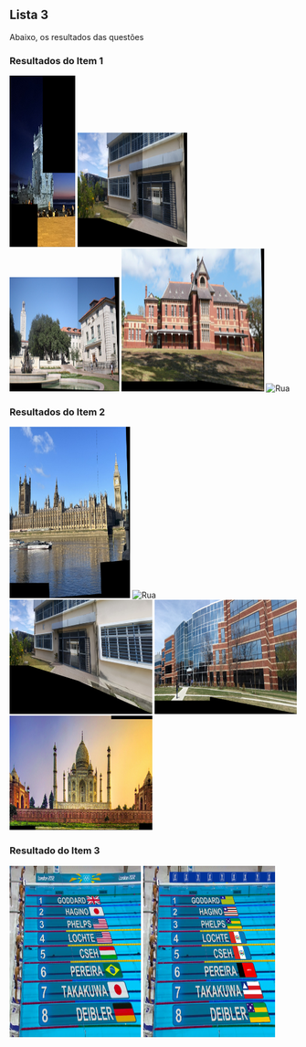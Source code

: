 ## Lista 3
Abaixo, os resultados das questões

### Resultados do Item 1
<div>
  <img src="https://github.com/TaigoI/ComputerVision/blob/main/List3/Item1/results/lisboa.png?raw=true" alt="Lisboa" style="height: 300px; width: 12vw;">
  <img src="https://github.com/TaigoI/ComputerVision/blob/main/List3/Item1/results/ic.png?raw=true" alt="IC" style="height: 200px; width: 20vw;">
  <img src="https://github.com/TaigoI/ComputerVision/blob/main/List3/Item1/results/unicamp.png?raw=true" alt="Unicamp" style="height: 200px; width: 20vw;">
  <img src="https://github.com/TaigoI/ComputerVision/blob/main/List3/Item1/results/predio.png?raw=true" alt="Predio" style="height: 250px; width: 26vw;">
  <img src="https://github.com/TaigoI/ComputerVision/blob/main/List3/Item1/results/rua.png?raw=true" alt="Rua" style="height: 250px; width: 26vw;">
</div>

### Resultados do Item 2
<div>
  <img src="https://github.com/TaigoI/ComputerVision/blob/main/List3/Item2/results/londres.png?raw=true" alt="Londres" style="height: 300px; width: 22vw;">
  <img src="https://github.com/TaigoI/ComputerVision/blob/main/List3/Item2/results/rua.png?raw=true" alt="Rua" style="height: 300px; width: 30vw;">
  <img src="https://github.com/TaigoI/ComputerVision/blob/main/List3/Item2/results/ic.png?raw=true" alt="IC" style="height: 200px; width: 26vw;">
  <img src="https://github.com/TaigoI/ComputerVision/blob/main/List3/Item2/results/predio.png?raw=true" alt="Predio" style="height: 200px; width: 26vw;">
  <img src="https://github.com/TaigoI/ComputerVision/blob/main/List3/Item2/results/taj.png?raw=true" alt="Taj Mahal" style="height: 200px; width: 26vw;">
</div>

### Resultado do Item 3
<div>
  <img src="https://github.com/TaigoI/ComputerVision/blob/main/List3/Item3/images/piscina.jpg?raw=true" alt="Copa do Nordeste" style="height: 300px; width:24vw;">
  <img src="https://github.com/TaigoI/ComputerVision/blob/main/List3/Item3/result.png?raw=true" alt="Copa do Nordeste" style="height: 300px; width:24vw;">
</div>
